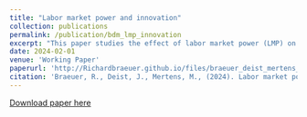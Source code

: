 ```yaml
---
title: "Labor market power and innovation"
collection: publications
permalink: /publication/bdm_lmp_innovation
excerpt: "This paper studies the effect of labor market power (LMP) on firms' innovation decisions and consequently its effect on aggregate growth. We find that LMP is particularly prevalent in structurally weak regions across Europe and is negatively correlated to aggregate productivity and innovation activity. We study the effect of LMP with a firm level data set on the German manufacturing sector 1999-2016. We estimate firms' labor market power, the effect on innovation on productivity and profits. Then we estimate the value of additional innovation for firms in the poorer, labor-market-power-prone East German states and in West Germany. The average firm in the East German states gains between 0.3 and 0.7 Million \euro more from innovation than its equivalent in West Germany. This relationship is reversed for low productivity firms: Low productivity East German firms gain about 1.5 Million \euro more, since innovation allows them to grow to a moderate size and profit from the high labor market power environment. Statically, a one standard deviation change in LMP explains a differential of 10\% of firm-level R\&D spending. As a result, Eastern firms are less productive, smaller, but not necessarily less profitable. Our theoretical framework provides an explanation for these patterns: Firms with high labor market power have less incentives to innovate as their profit function depends to a relatively lesser extent on total factor productivity (TFP). With this new channel and its implication on firm dynamics we provide a new explanation for the persistence of low productivity in structurally weak regions and in particular for the persistence of the productivity gap within Germany."
date: 2024-02-01
venue: 'Working Paper'
paperurl: 'http://Richardbraeuer.github.io/files/braeuer_deist_mertens_2024.pdf'
citation: 'Braeuer, R., Deist, J., Mertens, M., (2024). Labor market power and innovation. Working Paper'
---
```


[Download paper here](http://Richardbraeuer.github.io/files/braeuer_deist_mertens_2024.pdf)